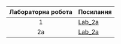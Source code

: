 | Лабораторна робота | Посилання  |
|:---:|---------|
|  1 | [Lab_2a](https://github.com/yuriiurshanskyi/labs/tree/main/lab%201)|
|  2a | [Lab_2a](https://github.com/yuriiurshanskyi/labs/tree/main/lab%202a)|
